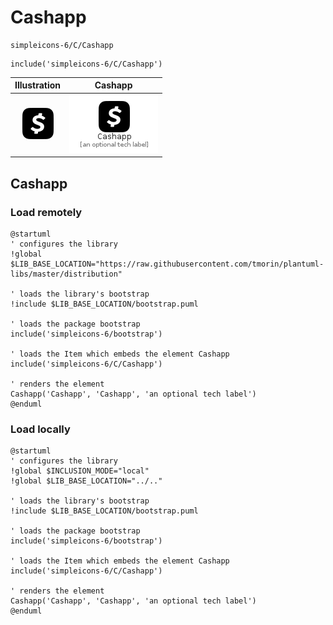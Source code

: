# Cashapp


```text
simpleicons-6/C/Cashapp
```

```text
include('simpleicons-6/C/Cashapp')
```



| Illustration | Cashapp |
| :---: | :---: |
| ![illustration for Illustration](../../simpleicons-6/C/Cashapp.png) | ![illustration for Cashapp](../../simpleicons-6/C/Cashapp.Local.png) |




## Cashapp

### Load remotely
```plantuml
@startuml
' configures the library
!global $LIB_BASE_LOCATION="https://raw.githubusercontent.com/tmorin/plantuml-libs/master/distribution"

' loads the library's bootstrap
!include $LIB_BASE_LOCATION/bootstrap.puml

' loads the package bootstrap
include('simpleicons-6/bootstrap')

' loads the Item which embeds the element Cashapp
include('simpleicons-6/C/Cashapp')

' renders the element
Cashapp('Cashapp', 'Cashapp', 'an optional tech label')
@enduml
```

### Load locally
```plantuml
@startuml
' configures the library
!global $INCLUSION_MODE="local"
!global $LIB_BASE_LOCATION="../.."

' loads the library's bootstrap
!include $LIB_BASE_LOCATION/bootstrap.puml

' loads the package bootstrap
include('simpleicons-6/bootstrap')

' loads the Item which embeds the element Cashapp
include('simpleicons-6/C/Cashapp')

' renders the element
Cashapp('Cashapp', 'Cashapp', 'an optional tech label')
@enduml
```

